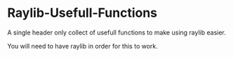 # Raylib-Usefull-Functions
A single header only collect of usefull functions to make using raylib easier.

You will need to have raylib in order for this to work.
